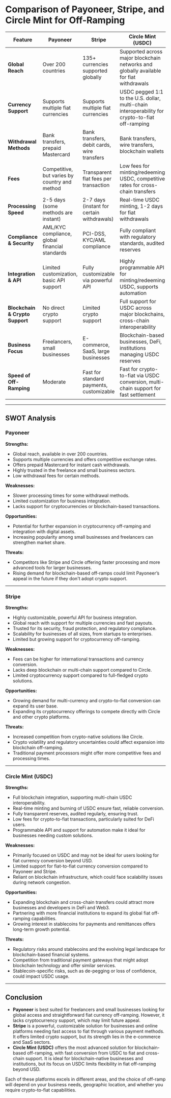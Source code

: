 
# Comparison of Payoneer, Stripe, and Circle Mint for Off-Ramping

| Feature                         | **Payoneer**                                   | **Stripe**                                    | **Circle Mint (USDC)**                         |
|----------------------------------|-----------------------------------------------|-----------------------------------------------|------------------------------------------------|
| **Global Reach**                 | Over 200 countries                            | 135+ currencies supported globally            | Supported across major blockchain networks and globally available for fiat withdrawals |
| **Currency Support**             | Supports multiple fiat currencies             | Supports multiple fiat currencies             | USDC pegged 1:1 to the U.S. dollar, multi-chain interoperability for crypto-to-fiat off-ramping |
| **Withdrawal Methods**           | Bank transfers, prepaid Mastercard            | Bank transfers, debit cards, wire transfers   | Bank transfers, wire transfers, blockchain wallets |
| **Fees**                         | Competitive, but varies by country and method | Transparent flat fees per transaction         | Low fees for minting/redeeming USDC, competitive rates for cross-chain transfers |
| **Processing Speed**             | 2-5 days (some methods are instant)           | 2-7 days (instant for certain withdrawals)    | Real-time USDC minting, 1-2 days for fiat withdrawals |
| **Compliance & Security**        | AML/KYC compliance, global financial standards | PCI-DSS, KYC/AML compliance                   | Fully compliant with regulatory standards, audited reserves |
| **Integration & API**            | Limited customization, basic API support      | Fully customizable via powerful API           | Highly programmable API for minting/redeeming USDC, supports automation |
| **Blockchain & Crypto Support**  | No direct crypto support                      | Limited crypto support                        | Full support for USDC across major blockchains, cross-chain interoperability |
| **Business Focus**               | Freelancers, small businesses                 | E-commerce, SaaS, large businesses            | Blockchain-based businesses, DeFi, institutions managing USDC reserves |
| **Speed of Off-Ramping**         | Moderate                                      | Fast for standard payments, customizable      | Fast for crypto-to-fiat via USDC conversion, multi-chain support for fast settlement |

---

## SWOT Analysis

### Payoneer

**Strengths:**
- Global reach, available in over 200 countries.
- Supports multiple currencies and offers competitive exchange rates.
- Offers prepaid Mastercard for instant cash withdrawals.
- Highly trusted in the freelance and small business sectors.
- Low withdrawal fees for certain methods.

**Weaknesses:**
- Slower processing times for some withdrawal methods.
- Limited customization for business integration.
- Lacks support for cryptocurrencies or blockchain-based transactions.

**Opportunities:**
- Potential for further expansion in cryptocurrency off-ramping and integration with digital assets.
- Increasing popularity among small businesses and freelancers can strengthen market share.

**Threats:**
- Competitors like Stripe and Circle offering faster processing and more advanced tools for larger businesses.
- Rising demand for blockchain-based off-ramps could limit Payoneer’s appeal in the future if they don't adopt crypto support.

---

### Stripe

**Strengths:**
- Highly customizable, powerful API for business integration.
- Global reach with support for multiple currencies and fast payouts.
- Trusted for its security, fraud protection, and regulatory compliance.
- Scalability for businesses of all sizes, from startups to enterprises.
- Limited but growing support for cryptocurrency off-ramping.

**Weaknesses:**
- Fees can be higher for international transactions and currency conversion.
- Lacks deep blockchain or multi-chain support compared to Circle.
- Limited cryptocurrency support compared to full-fledged crypto solutions.

**Opportunities:**
- Growing demand for multi-currency and crypto-to-fiat conversion can expand its user base.
- Expanding its cryptocurrency offerings to compete directly with Circle and other crypto platforms.

**Threats:**
- Increased competition from crypto-native solutions like Circle.
- Crypto volatility and regulatory uncertainties could affect expansion into blockchain off-ramping.
- Traditional payment processors might offer more competitive fees and processing times.

---

### Circle Mint (USDC)

**Strengths:**
- Full blockchain integration, supporting multi-chain USDC interoperability.
- Real-time minting and burning of USDC ensure fast, reliable conversion.
- Fully transparent reserves, audited regularly, ensuring trust.
- Low fees for crypto-to-fiat transactions, particularly suited for DeFi users.
- Programmable API and support for automation make it ideal for businesses needing custom solutions.

**Weaknesses:**
- Primarily focused on USDC and may not be ideal for users looking for fiat currency conversion beyond USD.
- Limited support for fiat-to-fiat currency conversion compared to Payoneer and Stripe.
- Reliant on blockchain infrastructure, which could face scalability issues during network congestion.

**Opportunities:**
- Expanding blockchain and cross-chain transfers could attract more businesses and developers in DeFi and Web3.
- Partnering with more financial institutions to expand its global fiat off-ramping capabilities.
- Growing interest in stablecoins for payments and remittances offers long-term growth potential.

**Threats:**
- Regulatory risks around stablecoins and the evolving legal landscape for blockchain-based financial systems.
- Competition from traditional payment gateways that might adopt blockchain technology and offer similar services.
- Stablecoin-specific risks, such as de-pegging or loss of confidence, could impact USDC usage.

---

## Conclusion

- **Payoneer** is best suited for freelancers and small businesses looking for global access and straightforward fiat currency off-ramping. However, it lacks cryptocurrency support, which may limit future appeal.
- **Stripe** is a powerful, customizable solution for businesses and online platforms needing fast access to fiat through various payment methods. It offers limited crypto support, but its strength lies in the e-commerce and SaaS sectors.
- **Circle Mint (USDC)** offers the most advanced solution for blockchain-based off-ramping, with fast conversion from USDC to fiat and cross-chain support. It is ideal for blockchain-native businesses and institutions, but its focus on USDC limits flexibility in fiat off-ramping beyond USD.

Each of these platforms excels in different areas, and the choice of off-ramp will depend on your business needs, geographic location, and whether you require crypto-to-fiat capabilities.

